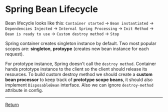 # Spring Bean Lifecycle

Bean lifecycle looks like this:
`Container started` -> `Bean instantiated` -> `Dependencies Injected` -> `Internal Spring Processing` -> `Init Method` -> `Bean is ready to use` -> `Custom destroy method` -> `Stop`

Spring container creates singleton instance by default.
Two most popular scopes are: **singleton**, **protoype** (creates new bean instance for each request).

For prototype instance, Spring doesn't call the `destroy method`. Container hands prototype instance to the client so the client should release its resources. To build custom destroy method we should create a **custom bean processor** to keep track of **prototype scope beans**, it should also implement `DisposableBean` interface. Also we can ignore `destroy-method` attribute in config.

<hr>

[Return](../../../)